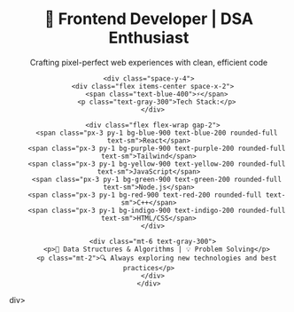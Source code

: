 <div align="center">

<!DOCTYPE html>
<html>
<head>
  <link href="https://cdnjs.cloudflare.com/ajax/libs/tailwindcss/2.2.19/tailwind.min.css" rel="stylesheet">
</head>
<body class="bg-gray-900 p-8">
  <div class="max-w-2xl mx-auto bg-gray-800 rounded-lg shadow-xl p-6">
    <div class="border-l-4 border-blue-500 pl-4">
      <h1 class="text-2xl font-bold text-white mb-2">👋 Frontend Developer | DSA Enthusiast</h1>
      <p class="text-gray-300 mb-4">Crafting pixel-perfect web experiences with clean, efficient code</p>
    </div>
    
    <div class="space-y-4">
      <div class="flex items-center space-x-2">
        <span class="text-blue-400">⚡</span>
        <p class="text-gray-300">Tech Stack:</p>
      </div>
      
      <div class="flex flex-wrap gap-2">
        <span class="px-3 py-1 bg-blue-900 text-blue-200 rounded-full text-sm">React</span>
        <span class="px-3 py-1 bg-purple-900 text-purple-200 rounded-full text-sm">Tailwind</span>
        <span class="px-3 py-1 bg-yellow-900 text-yellow-200 rounded-full text-sm">JavaScript</span>
        <span class="px-3 py-1 bg-green-900 text-green-200 rounded-full text-sm">Node.js</span>
        <span class="px-3 py-1 bg-red-900 text-red-200 rounded-full text-sm">C++</span>
        <span class="px-3 py-1 bg-indigo-900 text-indigo-200 rounded-full text-sm">HTML/CSS</span>
      </div>
      
      <div class="mt-6 text-gray-300">
        <p>🎯 Data Structures & Algorithms | 💡 Problem Solving</p>
        <p class="mt-2">🔍 Always exploring new technologies and best practices</p>
      </div>
    </div>
  </div>
</body>
</html>
</div>div>
